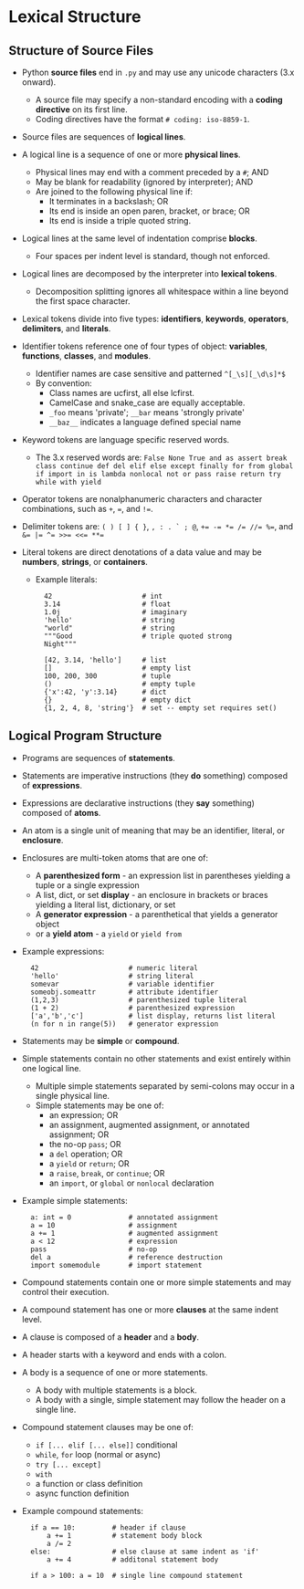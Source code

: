 # Lexical Structure

## Structure of Source Files

* Python **source files** end in `.py` and may use any unicode characters (3.x onward).
    * A source file may specify a non-standard encoding with a **coding directive** on its first line.
    * Coding directives have the format `# coding: iso-8859-1`.
* Source files are sequences of **logical lines**.
* A logical line is a sequence of one or more **physical lines**.
    * Physical lines may end with a comment preceded by a `#`; AND
    * May be blank for readability (ignored by interpreter); AND
    * Are joined to the following physical line if:
        * It terminates in a backslash; OR
        * Its end is inside an open paren, bracket, or brace; OR
        * Its end is inside a triple quoted string.
* Logical lines at the same level of indentation comprise **blocks**.
    * Four spaces per indent level is standard, though not enforced.
* Logical lines are decomposed by the interpreter into **lexical tokens**.
    * Decomposition splitting ignores all whitespace within a line beyond the first space character.
* Lexical tokens divide into five types: **identifiers**, **keywords**, **operators**, **delimiters**, and **literals**.
* Identifier tokens reference one of four types of object: **variables**, **functions**, **classes**, and **modules**.
    * Identifier names are case sensitive and patterned `^[_\s][_\d\s]*$`
    * By convention:
        * Class names are ucfirst, all else lcfirst.
        * CamelCase and snake_case are equally acceptable.
        * `_foo` means 'private'; `__bar` means 'strongly private'
        * `__baz__` indicates a language defined special name
* Keyword tokens are language specific reserved words.
    * The 3.x reserved words are: `False None True and as assert break class continue def del elif else except finally for from global if import in is lambda nonlocal not or pass raise return try while with yield`

* Operator tokens are nonalphanumeric characters and character combinations, such as `+`, `=`, and `!=`.
* Delimiter tokens are: `( ) [ ] { }`, ``, : . ` ; @``, `+= -= *= /= //= %=`, and `&= |= ^= >>= <<= **=`
* Literal tokens are direct denotations of a data value and may be **numbers**, **strings**, or **containers**.
    * Example literals:

            42                      # int
            3.14                    # float
            1.0j                    # imaginary
            'hello'                 # string
            "world"                 # string
            """Good                 # triple quoted strong
            Night"""
                                                                                    
            [42, 3.14, 'hello']     # list
            []                      # empty list
            100, 200, 300           # tuple
            ()                      # empty tuple
            {'x':42, 'y':3.14}      # dict
            {}                      # empty dict
            {1, 2, 4, 8, 'string'}  # set -- empty set requires set()

## Logical Program Structure

* Programs are sequences of **statements**.
* Statements are imperative instructions (they **do** something) composed of **expressions**.
* Expressions are declarative instructions (they **say** something) composed of **atoms**.
* An atom is a single unit of meaning that may be an identifier, literal, or **enclosure**.
* Enclosures are multi-token atoms that are one of: 
    * A **parenthesized form** - an expression list in parentheses yielding a tuple or a single expression
    * A list, dict, or set **display** - an enclosure in brackets or braces yielding a literal list, dictionary, or set
    * A **generator expression** - a parenthetical that yields a generator object
    * or a **yield atom** - a `yield` or `yield from`
* Example expressions:

        42                      # numeric literal
        'hello'                 # string literal
        somevar                 # variable identifier
        someobj.someattr        # attribute identifier
        (1,2,3)                 # parenthesized tuple literal
        (1 + 2)                 # parenthesized expression
        ['a','b','c']           # list display, returns list literal
        (n for n in range(5))   # generator expression

* Statements may be **simple** or **compound**.
* Simple statements contain no other statements and exist entirely within one logical line.
    * Multiple simple statements separated by semi-colons may occur in a single physical line.
    * Simple statements may be one of:
        * an expression; OR
        * an assignment, augmented assignment, or annotated assignment; OR
        * the no-op `pass`; OR
        * a `del` operation; OR
        * a `yield` or `return`; OR
        * a `raise`, `break`, or `continue`; OR
        * an `import`, or `global` or `nonlocal` declaration
* Example simple statements:

        a: int = 0              # annotated assignment
        a = 10                  # assignment
        a += 1                  # augmented assignment
        a < 12                  # expression
        pass                    # no-op
        del a                   # reference destruction
        import somemodule       # import statement

* Compound statements contain one or more simple statements and may control their execution.
* A compound statement has one or more **clauses** at the same indent level.
* A clause is composed of a **header** and a **body**.
* A header starts with a keyword and ends with a colon.
* A body is a sequence of one or more statements.
    * A body with multiple statements is a block.
    * A body with a single, simple statement may follow the header on a single line.
* Compound statement clauses may be one of:
    * `if [... elif [... else]]` conditional
    * `while`, `for` loop (normal or async)
    * `try [... except]`
    * `with`
    * a function or class definition
    * async function definition
* Example compound statements:

        if a == 10:         # header if clause
            a += 1          # statement body block
            a /= 2
        else:               # else clause at same indent as 'if'
            a += 4          # additonal statement body

        if a > 100: a = 10  # single line compound statement


